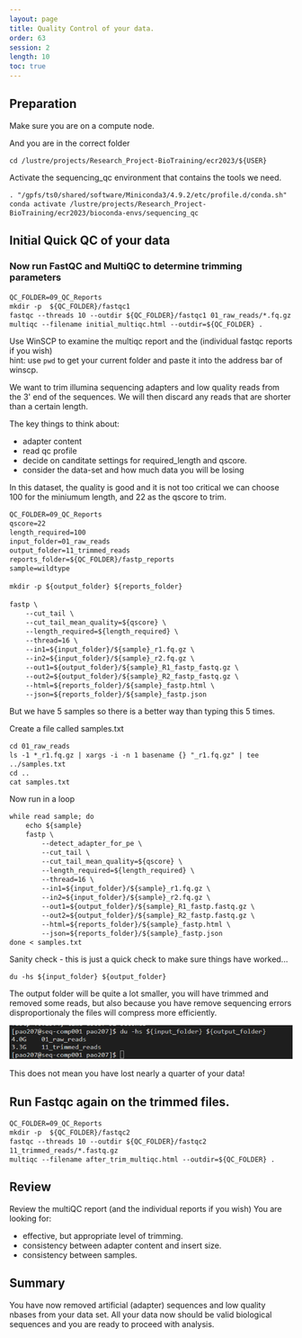 ```yaml
---
layout: page
title: Quality Control of your data.
order: 63
session: 2
length: 10
toc: true
---
```


## Preparation

Make sure you are on a compute node.

And you are in the correct folder
```
cd /lustre/projects/Research_Project-BioTraining/ecr2023/${USER}
```

Activate the sequencing_qc environment that contains the tools we need.

```
. "/gpfs/ts0/shared/software/Miniconda3/4.9.2/etc/profile.d/conda.sh"
conda activate /lustre/projects/Research_Project-BioTraining/ecr2023/bioconda-envs/sequencing_qc
```

## Initial Quick QC of your data

### Now run FastQC and MultiQC to determine trimming parameters
```
QC_FOLDER=09_QC_Reports
mkdir -p  ${QC_FOLDER}/fastqc1
fastqc --threads 10 --outdir ${QC_FOLDER}/fastqc1 01_raw_reads/*.fq.gz
multiqc --filename initial_multiqc.html --outdir=${QC_FOLDER} .
```

Use WinSCP to examine the multiqc report and the (individual fastqc reports if you wish)  
hint: use `pwd` to get your current folder and paste it into the address bar of winscp.

We want to trim illumina sequencing adapters and low quality reads from the 3' end of the sequences. We will then discard any reads that are shorter than a certain length.

The key things to think about:

- adapter content
- read qc profile
- decide on canditate settings for required_length and qscore.
- consider the data-set and how much data you will be losing


In this dataset, the quality is good and it is not too critical we can choose 100 for the miniumum length, and 22 as the qscore to trim.

```
QC_FOLDER=09_QC_Reports
qscore=22
length_required=100
input_folder=01_raw_reads
output_folder=11_trimmed_reads
reports_folder=${QC_FOLDER}/fastp_reports
sample=wildtype

mkdir -p ${output_folder} ${reports_folder}

fastp \
    --cut_tail \
    --cut_tail_mean_quality=${qscore} \
    --length_required=${length_required} \
    --thread=16 \
    --in1=${input_folder}/${sample}_r1.fq.gz \
    --in2=${input_folder}/${sample}_r2.fq.gz \
    --out1=${output_folder}/${sample}_R1_fastp_fastq.gz \
    --out2=${output_folder}/${sample}_R2_fastp_fastq.gz \
    --html=${reports_folder}/${sample}_fastp.html \
    --json=${reports_folder}/${sample}_fastp.json
```

But we have 5 samples so there is a better way than typing this 5 times.

Create a file called samples.txt
```
cd 01_raw_reads
ls -1 *_r1.fq.gz | xargs -i -n 1 basename {} "_r1.fq.gz" | tee ../samples.txt
cd ..
cat samples.txt
```

Now run in a loop
```
while read sample; do
    echo ${sample}
    fastp \
        --detect_adapter_for_pe \
        --cut_tail \
        --cut_tail_mean_quality=${qscore} \
        --length_required=${length_required} \
        --thread=16 \
        --in1=${input_folder}/${sample}_r1.fq.gz \
        --in2=${input_folder}/${sample}_r2.fq.gz \
        --out1=${output_folder}/${sample}_R1_fastp.fastq.gz \
        --out2=${output_folder}/${sample}_R2_fastp.fastq.gz \
        --html=${reports_folder}/${sample}_fastp.html \
        --json=${reports_folder}/${sample}_fastp.json
done < samples.txt
```

Sanity check - this is just a quick check to make sure things have worked...

```
du -hs ${input_folder} ${output_folder}
```

The output folder will be quite a lot smaller, you will have trimmed and removed some reads, but also because you have remove sequencing errors disproportionaly the files will compress more efficiently.

![indexes](../images/genomics-qc-1.png)

This does not mean you have lost nearly a quarter of your data!

## Run Fastqc again on the trimmed files.

```
QC_FOLDER=09_QC_Reports
mkdir -p  ${QC_FOLDER}/fastqc2
fastqc --threads 10 --outdir ${QC_FOLDER}/fastqc2 11_trimmed_reads/*.fastq.gz
multiqc --filename after_trim_multiqc.html --outdir=${QC_FOLDER} .
```

## Review

Review the multiQC report (and the individual reports if you wish)
You are looking for:

- effective, but appropriate level of trimming.
- consistency between adapter content and insert size.
- consistency between samples.

## Summary

You have now removed artificial (adapter) sequences and low quality nbases from your data set. All your data now should be valid biological sequences and you are ready to proceed with analysis.
